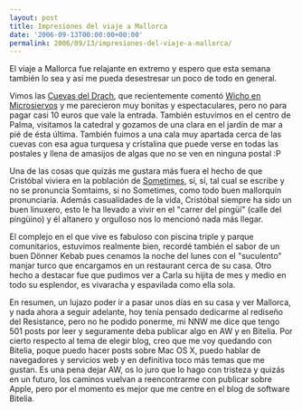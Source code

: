 ```yaml
---
layout: post
title: Impresiones del viaje a Mallorca
date: '2006-09-13T00:00:00+00:00'
permalink: 2006/09/13/impresiones-del-viaje-a-mallorca/
---
```

<img style="float:right; margin:0 0 10px 10px;" src="http://photos1.blogger.com/blogger2/4553/2422/320/images.0.jpg" border="0" alt="" />El viaje a Mallorca fue relajante en extremo y espero que esta semana también lo sea y así me pueda desestresar un poco de todo en general.

Vimos las <a href="http://www.cuevasdrach.com/">Cuevas del Drach</a>, que recientemente comentó <a href="http://www.microsiervos.com/archivo/ciencia/cuevas-del-drach.html">Wicho en Microsiervos</a> y me parecieron muy bonitas y espectaculares, pero no para pagar casi 10 euros que vale la entrada. También estuvimos en el centro de Palma, visitamos la catedral y gozamos de una clara en el jardín de mar a pié de ésta última. También fuimos a una cala muy apartada cerca de las cuevas con esa agua turquesa y cristalina que puede verse en todas las postales y llena de amasijos de algas que no se ven en ninguna postal :P

Una de las cosas que quizás me gustara más fuera el hecho de que Cristóbal viviera en la población de <a href="http://maps.google.es/maps?f=q&hl=es&q=sometimes&ie=UTF8&z=15&ll=39.52897,2.732677&spn=0.01473,0.043259&om=1">Sometimes</a>, sí, sí, tal cual se escribe y no se pronuncia Somtaims, si no Sometimes, como todo buen mallorquín pronunciaría. Además casualidades de la vida, Cristóbal siempre ha sido un buen linuxero, esto le ha llevado a vivir en el "carrer del pingüí" (calle del pingüino) y él altanero y orgulloso nos lo mencionó nada más llegar.

El complejo en el que vive es fabuloso con piscina triple y parque comunitarios, estuvimos realmente bien, recordé también el sabor de un buen Dönner Kebab pues cenamos la noche del lunes con el "suculento" manjar turco que encargamos en un restaurant cerca de su casa. Otro hecho a destacar fue que pudimos ver a Carla su hijita de mes y medio en todo su esplendor, es vivaracha y espavilada como ella sola.

En resumen, un lujazo poder ir a pasar unos días en su casa y ver Mallorca, y nada ahora a seguir adelante, hoy tenía pensado dedicarme al rediseño del Resistance, pero no he podido ponerme, mi NNW me dice que tengo 501 posts por leer y seguramente deba publicar algo en AW y en Bitelia. Por cierto respecto al tema de elegir blog, creo que me voy quedando con Bitelia, poque puedo hacer posts sobre Mac OS X, puedo hablar de navegadores y servicios web y en definitiva toco más temas que me gustan. Es una pena dejar AW, os lo juro que lo hago con tristeza y quizás en un futuro, los caminos vuelvan a reencontrarme con publicar sobre Apple, pero por el momento es mejor que me centre en el blog de software Bitelia.
